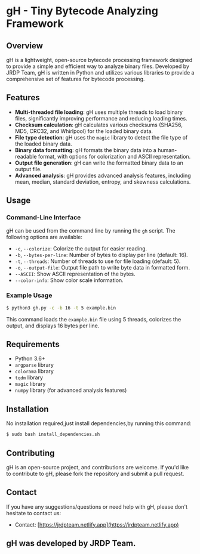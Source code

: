 
**gH - Tiny Bytecode Analyzing Framework**
=============================================

**Overview**
------------

gH is a lightweight, open-source bytecode processing framework designed to provide a simple and efficient way to analyze binary files. Developed by JRDP Team, gH is written in Python and utilizes various libraries to provide a comprehensive set of features for bytecode processing.

**Features**
------------

* **Multi-threaded file loading**: gH uses multiple threads to load binary files, significantly improving performance and reducing loading times.
* **Checksum calculation**: gH calculates various checksums (SHA256, MD5, CRC32, and Whirlpool) for the loaded binary data.
* **File type detection**: gH uses the `magic` library to detect the file type of the loaded binary data.
* **Binary data formatting**: gH formats the binary data into a human-readable format, with options for colorization and ASCII representation.
* **Output file generation**: gH can write the formatted binary data to an output file.
* **Advanced analysis**: gH provides advanced analysis features, including mean, median, standard deviation, entropy, and skewness calculations.

**Usage**
-----

### Command-Line Interface

gH can be used from the command line by running the `gh` script. The following options are available:

* `-c`, `--colorize`: Colorize the output for easier reading.
* `-b`, `--bytes-per-line`: Number of bytes to display per line (default: 16).
* `-t`, `--threads`: Number of threads to use for file loading (default: 5).
* `-o`, `--output-file`: Output file path to write byte data in formatted form.
* `--ASCII`: Show ASCII representation of the bytes.
* `--color-info`: Show color scale information.

### Example Usage

```bash
$ python3 gh.py -c -b 16 -t 5 example.bin
```

This command loads the `example.bin` file using 5 threads, colorizes the output, and displays 16 bytes per line.

**Requirements**
------------

* Python 3.6+
* `argparse` library
* `colorama` library
* `tqdm` library
* `magic` library
* `numpy` library (for advanced analysis features)

**Installation**
------------

No installation required,just install dependencies,by running this command:

```bash
$ sudo bash install_dependencies.sh
```

**Contributing**
------------

gH is an open-source project, and contributions are welcome. If you'd like to contribute to gH, please fork the repository and submit a pull request.


**Contact**
-------

If you have any suggestions/questions or need help with gH, please don't hesitate to contact us:

* Contact: [https://jrdpteam.netlify.app](https://jrdpteam.netlify.app)


## gH was developed by JRDP Team.
